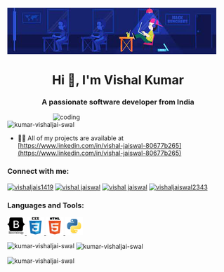 ![logo](https://github.com/Kumar-VishalJai-swal/Kumar-VishalJai-swal/blob/main/banner.jpeg)
<h1 align="center">Hi 👋, I'm Vishal Kumar</h1>
<h3 align="center">A passionate software developer from India</h3>

<img align="right" alt="coding" width="400" src="https://camo.githubusercontent.com/cae12fddd9d6982901d82580bdf321d81fb299141098ca1c2d4891870827bf17/68747470733a2f2f6d69726f2e6d656469756d2e636f6d2f6d61782f313336302f302a37513379765349765f7430696f4a2d5a2e676966">

<p align="left"> <img src="https://komarev.com/ghpvc/?username=kumar-vishaljai-swal&label=Profile%20views&color=0e75b6&style=flat" alt="kumar-vishaljai-swal" /> </p>

- 👨‍💻 All of my projects are available at [https://www.linkedin.com/in/vishal-jaiswal-80677b265](https://www.linkedin.com/in/vishal-jaiswal-80677b265)

<h3 align="left">Connect with me:</h3>
<p align="left">
<a href="https://twitter.com/vishaljais1419" target="blank"><img align="center" src="https://raw.githubusercontent.com/rahuldkjain/github-profile-readme-generator/master/src/images/icons/Social/twitter.svg" alt="vishaljais1419" height="30" width="40" /></a>
<a href="https://linkedin.com/in/vishal jaiswal" target="blank"><img align="center" src="https://raw.githubusercontent.com/rahuldkjain/github-profile-readme-generator/master/src/images/icons/Social/linked-in-alt.svg" alt="vishal jaiswal" height="30" width="40" /></a>
<a href="https://fb.com/vishal jaiswal" target="blank"><img align="center" src="https://raw.githubusercontent.com/rahuldkjain/github-profile-readme-generator/master/src/images/icons/Social/facebook.svg" alt="vishal jaiswal" height="30" width="40" /></a>
<a href="https://instagram.com/vishaljaiswal2343" target="blank"><img align="center" src="https://raw.githubusercontent.com/rahuldkjain/github-profile-readme-generator/master/src/images/icons/Social/instagram.svg" alt="vishaljaiswal2343" height="30" width="40" /></a>
</p>

<h3 align="left">Languages and Tools:</h3>
<p align="left"> <a href="https://getbootstrap.com" target="_blank" rel="noreferrer"> <img src="https://raw.githubusercontent.com/devicons/devicon/master/icons/bootstrap/bootstrap-plain-wordmark.svg" alt="bootstrap" width="40" height="40"/> </a> <a href="https://www.w3schools.com/css/" target="_blank" rel="noreferrer"> <img src="https://raw.githubusercontent.com/devicons/devicon/master/icons/css3/css3-original-wordmark.svg" alt="css3" width="40" height="40"/> </a> <a href="https://www.w3.org/html/" target="_blank" rel="noreferrer"> <img src="https://raw.githubusercontent.com/devicons/devicon/master/icons/html5/html5-original-wordmark.svg" alt="html5" width="40" height="40"/> </a> <a href="https://www.python.org" target="_blank" rel="noreferrer"> <img src="https://raw.githubusercontent.com/devicons/devicon/master/icons/python/python-original.svg" alt="python" width="40" height="40"/> </a> </p>

<p><img align="left" src="https://github-readme-stats.vercel.app/api/top-langs?username=kumar-vishaljai-swal&show_icons=true&locale=en&layout=compact" alt="kumar-vishaljai-swal" /></p>

<p>&nbsp;<img align="center" src="https://github-readme-stats.vercel.app/api?username=kumar-vishaljai-swal&show_icons=true&locale=en" alt="kumar-vishaljai-swal" /></p>

<p><img align="center" src="https://github-readme-streak-stats.herokuapp.com/?user=kumar-vishaljai-swal&" alt="kumar-vishaljai-swal" /></p>

